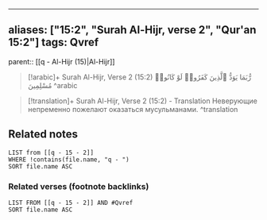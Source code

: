 
---
aliases: ["15:2", "Surah Al-Hijr, verse 2", "Qur'an 15:2"]
tags: Qvref
---

parent:: [[q - Al-Hijr (15)|Al-Hijr]]

> [!arabic]+ Surah Al-Hijr, Verse 2 (15:2)
> <span class="quran-arabic">رُّبَمَا يَوَدُّ ٱلَّذِينَ كَفَرُوا۟ لَوْ كَانُوا۟ مُسْلِمِينَ</span>
^arabic

> [!translation]+ Surah Al-Hijr, Verse 2 (15:2) - Translation
> Неверующие непременно пожелают оказаться мусульманами.
^translation



## Related notes
```dataview
LIST from [[q - 15 - 2]]
WHERE !contains(file.name, "q - ")
SORT file.name ASC
```

### Related verses (footnote backlinks)
```dataview
LIST FROM [[q - 15 - 2]] AND #Qvref
SORT file.name ASC
```

